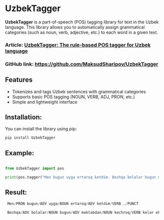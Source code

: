 # UzbekTagger

**UzbekTagger** is a part-of-speech (POS) tagging library for text in the Uzbek language. This library allows you to automatically assign grammatical categories (such as noun, verb, adjective, etc.) to each word in a given text.

### Article: [UzbekTagger: The rule-based POS tagger for Uzbek language](https://www.researchgate.net/publication/370418960_UzbekTagger_The_rule-based_POS_tagger_for_Uzbek_language)
### GitHub link:  https://github.com/MaksudSharipov/UzbekTagger

##  Features

- Tokenizes and tags Uzbek sentences with grammatical categories
- Supports basic POS tagging (NOUN, VERB, ADJ, PRON, etc.)
- Simple and lightweight interface

##  Installation:

You can install the library using pip:

```python
pip install UzbekTagger
```

## Example:
```python

from UzbekTagger import pos

print(pos.tagger("Men bugun uyga ertaroq ketdim. Boshqa bolalar bugun maktabdan kechroq kelar ekan."))

```

## Result:

```python 
 Men/PRON bugun/ADV uyga/NOUN ertaroq/ADV ketdim/VERB ./PUNCT

 Boshqa/ADV bolalar/NOUN bugun/ADV maktabdan/NOUN kechroq/VERB kelar ekan/VERB ./PUNCT
```